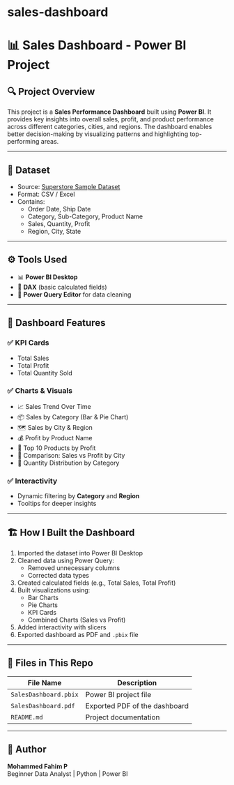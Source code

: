 # sales-dashboard
# 📊 Sales Dashboard - Power BI Project

## 🔍 Project Overview

This project is a **Sales Performance Dashboard** built using **Power BI**. It provides key insights into overall sales, profit, and product performance across different categories, cities, and regions. The dashboard enables better decision-making by visualizing patterns and highlighting top-performing areas.

---

## 🧩 Dataset

- Source: [Superstore Sample Dataset](https://www.kaggle.com/datasets/vivek468/superstore-dataset-final)
- Format: CSV / Excel
- Contains:  
  - Order Date, Ship Date  
  - Category, Sub-Category, Product Name  
  - Sales, Quantity, Profit  
  - Region, City, State  

---

## ⚙️ Tools Used

- 📊 **Power BI Desktop**
- 🧠 **DAX** (basic calculated fields)
- 🧹 **Power Query Editor** for data cleaning

---

## 🧱 Dashboard Features

### ✅ KPI Cards
- Total Sales
- Total Profit
- Total Quantity Sold

### ✅ Charts & Visuals
- 📈 Sales Trend Over Time
- 📦 Sales by Category (Bar & Pie Chart)
- 🗺️ Sales by City & Region
- 💰 Profit by Product Name
- 🎯 Top 10 Products by Profit
- 🔄 Comparison: Sales vs Profit by City
- 📂 Quantity Distribution by Category

### ✅ Interactivity
- Dynamic filtering by **Category** and **Region**
- Tooltips for deeper insights

---

## 🏗️ How I Built the Dashboard

1. Imported the dataset into Power BI Desktop
2. Cleaned data using Power Query:
   - Removed unnecessary columns
   - Corrected data types
3. Created calculated fields (e.g., Total Sales, Total Profit)
4. Built visualizations using:
   - Bar Charts
   - Pie Charts
   - KPI Cards
   - Combined Charts (Sales vs Profit)
5. Added interactivity with slicers
6. Exported dashboard as PDF and `.pbix` file

---

## 📂 Files in This Repo

| File Name | Description |
|-----------|-------------|
| `SalesDashboard.pbix` | Power BI project file |
| `SalesDashboard.pdf`  | Exported PDF of the dashboard |
| `README.md`           | Project documentation |

---

## 👤 Author

**Mohammed Fahim P**  
Beginner Data Analyst | Python | Power BI  
